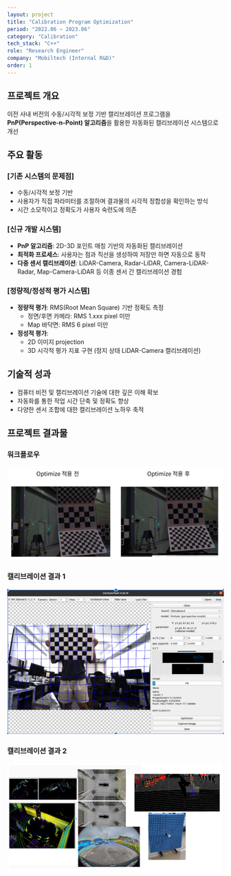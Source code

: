 ```yaml
---
layout: project
title: "Calibration Program Optimization"
period: "2022.06 ~ 2023.06"
category: "Calibration"
tech_stack: "C++"
role: "Research Engineer"
company: "Mobiltech (Internal R&D)"
order: 1
---
```


## 프로젝트 개요
이전 사내 버전의 수동/시각적 보정 기반 캘리브레이션 프로그램을 **PnP(Perspective-n-Point) 알고리즘**을 활용한 자동화된 캘리브레이션 시스템으로 개선

## 주요 활동

### [기존 시스템의 문제점]
- 수동/시각적 보정 기반
- 사용자가 직접 파라미터를 조절하며 결과물의 시각적 정합성을 확인하는 방식
- 시간 소모적이고 정확도가 사용자 숙련도에 의존

### [신규 개발 시스템]
- **PnP 알고리즘**: 2D-3D 포인트 매칭 기반의 자동화된 캘리브레이션
- **최적화 프로세스**: 사용자는 점과 직선을 생성하여 저장만 하면 자동으로 동작
- **다중 센서 캘리브레이션**: LiDAR-Camera, Radar-LiDAR, Camera-LiDAR-Radar, Map-Camera-LiDAR 등 이종 센서 간 캘리브레이션 경험

### [정량적/정성적 평가 시스템]
- **정량적 평가**: RMS(Root Mean Square) 기반 정확도 측정
  - 정면/후면 카메라: RMS 1.xxx pixel 미만
  - Map 바닥면: RMS 6 pixel 미만
- **정성적 평가**:
  - 2D 이미지 projection
  - 3D 시각적 평가 지표 구현 (정지 상태 LiDAR-Camera 캘리브레이션)

## 기술적 성과
- 컴퓨터 비전 및 캘리브레이션 기술에 대한 깊은 이해 확보
- 자동화를 통한 작업 시간 단축 및 정확도 향상
- 다양한 센서 조합에 대한 캘리브레이션 노하우 축적

## 프로젝트 결과물

### 워크플로우
![Calibration Workflow](/assets/images/projects/calib_optimization/workflow.png)

### 캘리브레이션 결과 1
![Calibration Result 1](/assets/images/projects/calib_optimization/result1.png)

### 캘리브레이션 결과 2
![Calibration Result 2](/assets/images/projects/calib_optimization/result2.png)

